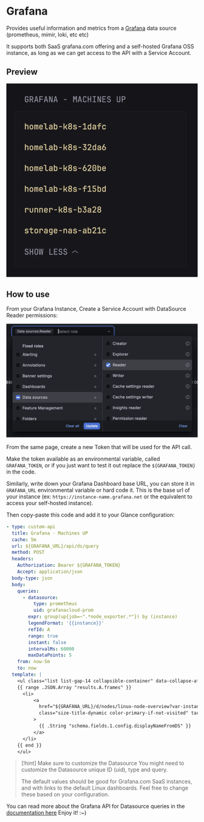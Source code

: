 # Grafana

Provides useful information and metrics from a [Grafana](https://grafana.com)
data source (prometheus, mimir, loki, etc etc)

It supports both SaaS grafana.com offering and a self-hosted Grafana OSS
instance, as long as we can get access to the API with a Service Account.

## Preview

![Grafana Widget showing Machines Up](preview.webp)


## How to use

From your Grafana Instance, Create a Service Account with DataSource Reader
permissions:

![What permissions to grant to the Grafana Service Account](permissions.webp)

From the same page, create a new Token that will be used for the API call.

Make the token available as an environmental variable, called `GRAFANA_TOKEN`,
or if you just want to test it out replace the `${GRAFANA_TOKEN}` in the code.

Similarly, write down your Grafana Dashboard base URL, you can store it in
`GRAFANA_URL` environmental variable or hard code it. This is the base url
of your instance  (ex: `https://instance-name.grafana.net` or the equivalent
to access your self-hosted instance).

Then copy-paste this code and add it to your Glance configuration:

```yaml
- type: custom-api
  title: Grafana - Machines UP
  cache: 5m
  url: ${GRAFANA_URL}/api/ds/query
  method: POST
  headers:
    Authorization: Bearer ${GRAFANA_TOKEN}
    Accept: application/json
  body-type: json
  body:
    queries:
      - datasource:
          type: prometheus
          uid: grafanacloud-prom
        expr: group(up{job=~".*node_exporter.*"}) by (instance)
        legendFormat: '{{instance}}'
        refId: A
        range: true
        instant: false
        intervalMs: 60000
        maxDataPoints: 5
    from: now-5m
    to: now
  template: |
    <ul class="list list-gap-14 collapsible-container" data-collapse-after="5">
    {{ range .JSON.Array "results.A.frames" }}
      <li>
          <a
            href="${GRAFANA_URL}/d/nodes/linux-node-overview?var-instance={{ .String "schema.fields.1.config.displayNameFromDS" }}"
            class="size-title-dynamic color-primary-if-not-visited" target="_blank" rel="noreferrer"
          >
            {{ .String "schema.fields.1.config.displayNameFromDS" }}
          </a>
      </li>
    {{ end }}
    </ul>
```

> [!hint] Make sure to customize the Datasource
> You might need to customize the Datasource unique ID (uid), type and query.
>
> The default values should be good for Grafana.com SaaS instances, and with
> links to the default Linux dashboards. Feel free to change these based on
> your configuration.

You can read more about the Grafana API for Datasource queries in the
[documentation here](https://grafana.com/docs/grafana/latest/developers/http_api/data_source/#query-a-data-source)
Enjoy it! :~)
